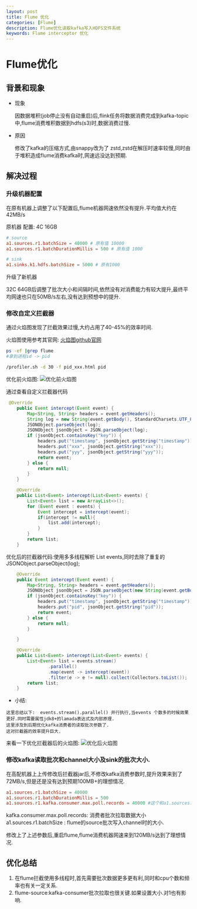 ```yaml
---
layout: post
title: Flume 优化
categories: [Flume]
description: Flume优化读取kafka写入HDFS文件系统
keywords: Flume interceptor 优化
---
```


# Flume优化

## 背景和现象
- 现象 
    
    因数据堆积(job停止没有自动重启)后,flink任务将数据消费完成到kafka-topic中,flume消费堆积数据到hdfs(s3)时,数据消费过慢.

- 原因
    
    修改了kafka的压缩方式,由snappy改为了 zstd,zstd在解压时速率较慢,同时由于堆积造成flume消费kafka时,网速远没达到预期.

## 解决过程
### 升级机器配置
在原有机器上调整了以下配置后,flume机器网速依然没有提升.平均值大约在42MB/s

原机器 配置: 4C 16GB
``` conf
# source
a1.sources.r1.batchSize = 40000 # 原有值 10000
a1.sources.r1.batchDurationMillis = 500 # 原有值 1000

# sink
a1.sinks.k1.hdfs.batchSize = 5000 # 原有1000
```
升级了新机器

32C 64GB后调整了批次大小和间隔时间,依然没有对消费能力有较大提升,最终平均网速也只在50MB/s左右,没有达到预想中的提升.

### 修改自定义拦截器

通过火焰图发现了拦截效果过慢,大约占用了40-45%的效率时间.

火焰图使用参考其官网: [火焰图github官网](https://github.com/jvm-profiling-tools/async-profiler)
```bash
ps -ef |grep flume
#拿到进程id -> pid

/profiler.sh -d 30 -f pid_xxx.html pid

```
优化前火焰图:
![优化前火焰图](https://github.com/liushan150/liushan150.github.io/blob/master/images/blog/upgrade_before.png?raw=true)

通过查看自定义拦截器代码
``` java
 @Override
    public Event intercept(Event event) {
        Map<String, String> headers = event.getHeaders();
        String log = new String(event.getBody(), StandardCharsets.UTF_8);
        JSONObject.parseObject(log);
        JSONObject jsonObject = JSON.parseObject(log);
        if (jsonObject.containsKey("key")) {
            headers.put("timestamp", jsonObject.getString("timestamp"));
            headers.put("xxx", jsonObject.getString("xxx"));
            headers.put("yyy", jsonObject.getString("yyy"));
            return event;
        } else {
            return null;
        }
    }

    @Override
    public List<Event> intercept(List<Event> events) {
        List<Event> list = new ArrayList<>();
        for (Event event : events) {
            Event intercept = intercept(event);
            if(intercept != null){
                list.add(intercept);
            }
        }
        return list;
    }
```
优化后的拦截器代码:使用多多线程解析 List<Event> events,同时去除了重复的JSONObject.parseObject(log);

``` java
    @Override
    public Event intercept(Event event) {
        Map<String, String> headers = event.getHeaders();
        JSONObject jsonObject = JSON.parseObject(new String(event.getBody(), StandardCharsets.UTF_8));
        if (jsonObject.containsKey("key")) {
            headers.put("timestamp", jsonObject.getString("timestamp"));
            headers.put("pid", jsonObject.getString("pid"));
            return event;
        } else {
            return null;
        }

    }

    @Override
    public List<Event> intercept(List<Event> events) {
        List<Event> list = events.stream()
                .parallel()
                .map(event -> intercept(event))
                .filter(e -> e != null).collect(Collectors.toList());
        return list;
    }
```
- 小结:
```
这里总结以下:  events.stream().parallel() 并行执行,当events 个数多的时候效果更好.同时需要属性jdk8+的lamada表达式及内部原理.
这里涉及到后期优化kafka消费者的读取批次参数了.
这对拦截器的效率提升巨大.

```
来看一下优化拦截器后的火焰图:
![优化后火焰图](https://github.com/liushan150/liushan150.github.io/blob/master/images/blog/upgrade_after.png?raw=true)

### 修改kafka读取批次和channel大小及sink的批次大小.
在高配机器上上传修改后拦截器jar后,不修改kafka消费参数时,提升效果来到了72MB/s,但是还是没有达到预期100MB+的理想情况.
``` conf
a1.sources.r1.batchSize = 40000
a1.sources.r1.batchDurationMillis = 500
a1.sources.r1.kafka.consumer.max.poll.records = 40000 #这个和a1.sources.r1.batchSize很关键
```
kafka.consumer.max.poll.records: 消费者批次拉取数据大小
a1.sources.r1.batchSize : flume的source批次写入channel时的大小.

修改上了上述参数后,重启flume,flume消费机器网速来到120MB/s达到了理想情况.

## 优化总结
1. 在flume拦截使用多线程时,首先需要批次数据更多更有利,同时和cpu个数和频率也有关一定关系.
2. flume-source:kafka-consumer批次拉取也很关键.如果设置大小.对1也有影响.
